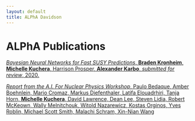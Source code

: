 ```yaml
---
layout: default
title: ALPhA Davidson
---
```


# ALPhA Publications

[*Bayesian Neural Networks for Fast SUSY Predictions*, **Braden Kronheim**, **Michelle Kuchera**, Harrison Prosper, **Alexander Karbo**, *submitted for review*, 2020.](https://arxiv.org/abs/2007.04506)

[*Report from the A.I. For Nuclear Physics Workshop*, Paulo Bedaque, Amber Boehnlein, Mario Cromaz, Markus Diefenthaler, Latifa Elouadrhiri, Tanja Horn, **Michelle Kuchera**, David Lawrence, Dean Lee, Steven Lidia, Robert McKeown, Wally Melnitchouk, Witold Nazarewicz, Kostas Orginos, Yves Roblin, Michael Scott Smith, Malachi Schram, Xin-Nian Wang](https://arxiv.org/abs/2006.05422)


